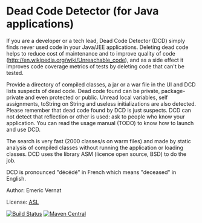 Dead Code Detector (for Java applications)
==========================================

If you are a developer or a tech lead, Dead Code Detector (DCD) simply finds never used code in your Java/JEE applications.
Deleting dead code helps to reduce cost of maintenance and to improve quality of code (http://en.wikipedia.org/wiki/Unreachable_code),
and as a side effect it improves code coverage metrics of tests by deleting code that can't be tested.

Provide a directory of compiled classes, a jar or a war file in the UI and DCD lists suspects of dead code. Dead code found can be private, package-private and even protected or public.
Unread local variables, self assignments, toString on String and useless initializations are also detected.
Please remember that dead code found by DCD is just suspects.
DCD can not detect that reflection or other is used: ask to people who know your application.
You can read the usage manual (TODO) to know how to launch and use DCD. 


The search is very fast (2000 classes/s on warm files) and made by static analysis of compiled classes without running the application or loading classes.
DCD uses the library ASM (licence open source, BSD) to do the job.

DCD is pronounced "décédé" in French which means "deceased" in English. 

Author: Emeric Vernat

License: [ASL](http://www.apache.org/licenses/LICENSE-2.0)

[![Build Status](https://javamelody.ci.cloudbees.com/buildStatus/icon?job=DeadCodeDetector)](https://javamelody.ci.cloudbees.com/job/DeadCodeDetector/) 
[![Maven Central](https://maven-badges.herokuapp.com/maven-central/net.bull.javamelody/dead-code-detector/badge.svg)](https://maven-badges.herokuapp.com/maven-central/net.bull.javamelody/dead-code-detector)
